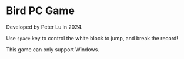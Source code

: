 # Bird PC Game
Developed by Peter Lu in 2024.

Use `space` key to control the white block to jump, and break the record!

This game can only support Windows.
